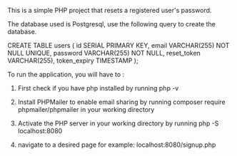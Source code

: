 This is a simple PHP project that resets a registered user's password. 

The database used is Postgresql, use the following query to create the database.

CREATE TABLE users (
    id SERIAL PRIMARY KEY, 
    email VARCHAR(255) NOT NULL UNIQUE,
    password VARCHAR(255) NOT NULL,
    reset_token VARCHAR(255), 
    token_expiry TIMESTAMP 
);

To run the application, you will have to :

1. First check if you have php installed by running 
   php -v
   
2. Install PHPMailer to enable email sharing by running
   composer require phpmailer/phpmailer      in your working directory
   
3. Activate the PHP server in your working directory by running
   php -S localhost:8080
   
4. navigate to a desired page for example:
   localhost:8080/signup.php
